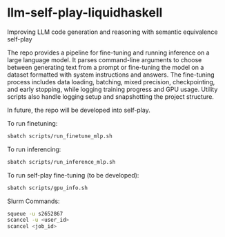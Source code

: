 # llm-self-play-liquidhaskell
Improving LLM code generation and reasoning with semantic equivalence self-play

The repo provides a pipeline for fine-tuning and running inference on a large language model. It parses command-line arguments to choose between generating text from a prompt or fine-tuning the model on a dataset formatted with system instructions and answers. The fine-tuning process includes data loading, batching, mixed precision, checkpointing, and early stopping, while logging training progress and GPU usage. Utility scripts also handle logging setup and snapshotting the project structure.

In future, the repo will be developed into self-play. 

To run finetuning:
```bash
sbatch scripts/run_finetune_mlp.sh
```

To run inferencing:
```bash
sbatch scripts/run_inference_mlp.sh
```

To run self-play fine-tuning (to be developed):
```bash
sbatch scripts/gpu_info.sh
```

Slurm Commands:
```bash
squeue -u s2652867
scancel -u <user_id>
scancel <job_id>
```
